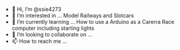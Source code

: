 - 👋 Hi, I’m @ssie4273
- 👀 I’m interested in ...
Model Railways and Slotcars
- 🌱 I’m currently learning ...
How to use a Arduino as a Carerra Race computer including starting lights
- 💞️ I’m looking to collaborate on ...
- 📫 How to reach me ...

<!---
ssie4273/ssie4273 is a ✨ special ✨ repository because its `README.md` (this file) appears on your GitHub profile.
You can click the Preview link to take a look at your changes.
--->
